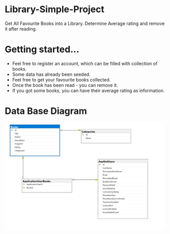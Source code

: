 # Library-Simple-Project
Get All Favourite Books into a Library. Determine Average rating and remove it after reading.

# Getting started...
- Feel free to register an account, which can be filled with collection of books.
- Some data has already been seeded.
- Feel free to get your favourite books collected.
- Once the book has been read - you can remove it.
- If you got some books, you can have their average rating as information.

# Data Base Diagram
![title](diagram/Library.png)
